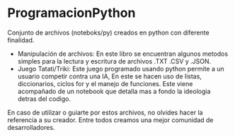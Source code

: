 # ProgramacionPython
Conjunto de archivos (noteboks/py) creados en python con diferente finalidad. 
- Manipulación de archivos: En este libro se encuentran algunos metodos simples para la lectura y escritura de archivos .TXT .CSV y .JSON.
- Juego Tatati/Triki: Este juego programado usando python permite a un usuario competir contra una IA, En este se hacen uso de listas, diccionarios, ciclos for y el manejo de funciones. Este viene acompañado de un notebook que detalla mas a fondo la ideologia detras del codigo.



En caso de utilizar o guiarte por estos archivos, no olvides hacer la referencia a su creador. Entre todos creamos una mejor comunidad de desarrolladores.
